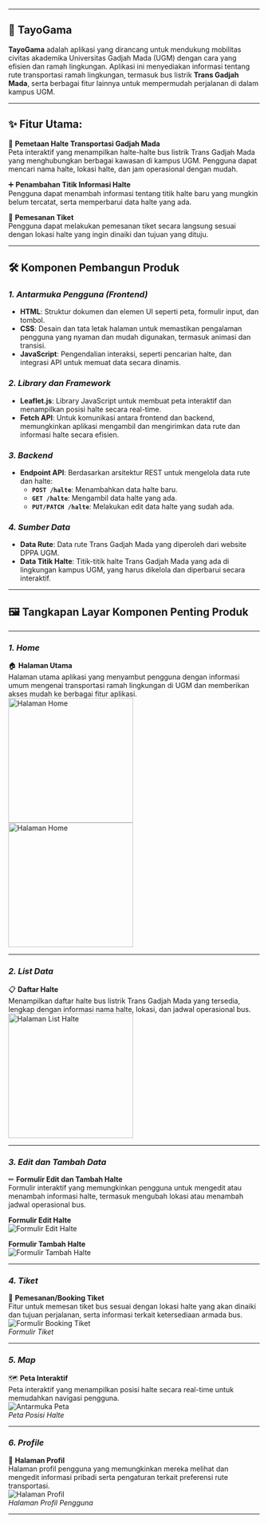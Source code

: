 
---

## 🚌 **TayoGama**

**TayoGama** adalah aplikasi yang dirancang untuk mendukung mobilitas civitas akademika Universitas Gadjah Mada (UGM) dengan cara yang efisien dan ramah lingkungan. Aplikasi ini menyediakan informasi tentang rute transportasi ramah lingkungan, termasuk bus listrik **Trans Gadjah Mada**, serta berbagai fitur lainnya untuk mempermudah perjalanan di dalam kampus UGM.

---

## ✨ **Fitur Utama**:

🚏 **Pemetaan Halte Transportasi Gadjah Mada**  
Peta interaktif yang menampilkan halte-halte bus listrik Trans Gadjah Mada yang menghubungkan berbagai kawasan di kampus UGM. Pengguna dapat mencari nama halte, lokasi halte, dan jam operasional dengan mudah.

➕ **Penambahan Titik Informasi Halte**  
Pengguna dapat menambah informasi tentang titik halte baru yang mungkin belum tercatat, serta memperbarui data halte yang ada.

🎫 **Pemesanan Tiket**  
Pengguna dapat melakukan pemesanan tiket secara langsung sesuai dengan lokasi halte yang ingin dinaiki dan tujuan yang dituju.

---

## 🛠 **Komponen Pembangun Produk**

### *1. Antarmuka Pengguna (Frontend)*

- **HTML**: Struktur dokumen dan elemen UI seperti peta, formulir input, dan tombol.
- **CSS**: Desain dan tata letak halaman untuk memastikan pengalaman pengguna yang nyaman dan mudah digunakan, termasuk animasi dan transisi.
- **JavaScript**: Pengendalian interaksi, seperti  pencarian halte, dan integrasi API untuk memuat data secara dinamis.

### *2. Library dan Framework*

- **Leaflet.js**: Library JavaScript untuk membuat peta interaktif dan menampilkan posisi halte secara real-time.
- **Fetch API**: Untuk komunikasi antara frontend dan backend, memungkinkan aplikasi mengambil dan mengirimkan data rute dan informasi halte secara efisien.

### *3. Backend*

- **Endpoint API**: Berdasarkan arsitektur REST untuk mengelola data rute dan halte:
  - **`POST /halte`**: Menambahkan data halte baru.
  - **`GET /halte`**: Mengambil data halte yang ada.
  - **`PUT/PATCH /halte`**: Melakukan edit data halte yang sudah ada.

### *4. Sumber Data*

- **Data Rute**: Data rute Trans Gadjah Mada yang diperoleh dari website DPPA UGM.
- **Data Titik Halte**: Titik-titik halte Trans Gadjah Mada yang ada di lingkungan kampus UGM, yang harus dikelola dan diperbarui secara interaktif.

---

## 🖼 **Tangkapan Layar Komponen Penting Produk**

---

### *1. Home*  
🏠 **Halaman Utama**  
Halaman utama aplikasi yang menyambut pengguna dengan informasi umum mengenai transportasi ramah lingkungan di UGM dan memberikan akses mudah ke berbagai fitur aplikasi.  
<img src="Gambar/Home.jpg" alt="Halaman Home" width="250px">  
<img src="Gambar/Home2.jpg" alt="Halaman Home" width="250px">  

---

### *2. List Data*  
📋 **Daftar Halte**  
Menampilkan daftar halte bus listrik Trans Gadjah Mada yang tersedia, lengkap dengan informasi nama halte, lokasi, dan jadwal operasional bus.  
<img src="Gambar/List.jpg" alt="Halaman List Halte" width="250px">  

---

### *3. Edit dan Tambah Data*  
✏ **Formulir Edit dan Tambah Halte**  
Formulir interaktif yang memungkinkan pengguna untuk mengedit atau menambah informasi halte, termasuk mengubah lokasi atau menambah jadwal operasional bus.  

**Formulir Edit Halte**  
![Formulir Edit Halte](Gambar/Edit.jpg)  

**Formulir Tambah Halte**  
![Formulir Tambah Halte](Gambar/Tambah.jpg)  

---

### *4. Tiket*  
🎫 **Pemesanan/Booking Tiket**  
Fitur untuk memesan tiket bus sesuai dengan lokasi halte yang akan dinaiki dan tujuan perjalanan, serta informasi terkait ketersediaan armada bus.  
![Formulir Booking Tiket](Gambar/Tiket.jpg)  
*Formulir Tiket*  

---

### *5. Map*  
🗺 **Peta Interaktif**  
Peta interaktif yang menampilkan posisi halte secara real-time untuk memudahkan navigasi pengguna.  
![Antarmuka Peta](Gambar/Map.jpg)  
*Peta Posisi Halte*  

---

### *6. Profile*  
👤 **Halaman Profil**  
Halaman profil pengguna yang memungkinkan mereka melihat dan mengedit informasi pribadi serta pengaturan terkait preferensi rute transportasi.  
![Halaman Profil](Gambar/Profil.jpg)  
*Halaman Profil Pengguna*  

---

